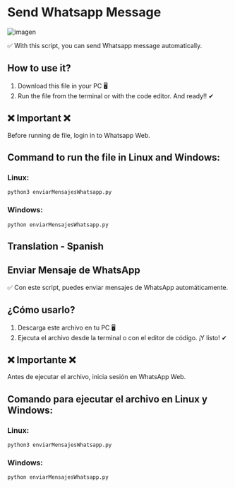 # Send Whatsapp Message
![imagen](https://github.com/DajachiDC/Send-Whatsapp-Message/assets/164821148/6e962ad9-08ce-404c-9644-efde5158eef3)

✅ With this script, you can send Whatsapp message automatically.

## How to use it?
1. Download this file in your PC 🖥
2. Run the file from the terminal or with the code editor. And ready!! ✔

## ❌ Important ❌
Before running de file, login in to Whatsapp Web.

## Command to run the file in Linux and Windows:
### Linux:
```
python3 enviarMensajesWhatsapp.py
```

### Windows:
```
python enviarMensajesWhatsapp.py
```

## Translation - Spanish

## Enviar Mensaje de WhatsApp
✅ Con este script, puedes enviar mensajes de WhatsApp automáticamente.

## ¿Cómo usarlo?
1. Descarga este archivo en tu PC 🖥
2. Ejecuta el archivo desde la terminal o con el editor de código. ¡Y listo! ✔

## ❌ Importante ❌
Antes de ejecutar el archivo, inicia sesión en WhatsApp Web.

## Comando para ejecutar el archivo en Linux y Windows:
### Linux:
```
python3 enviarMensajesWhatsapp.py
```

### Windows:
```
python enviarMensajesWhatsapp.py
```
